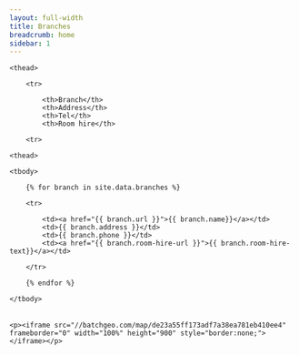 ```yaml
---
layout: full-width
title: Branches
breadcrumb: home
sidebar: 1
---
```


<table>

    <thead>

        <tr>

            <th>Branch</th>
            <th>Address</th>
            <th>Tel</th>
            <th>Room hire</th>

        <tr>

    <thead>

    <tbody>

        {% for branch in site.data.branches %}

        <tr>

            <td><a href="{{ branch.url }}">{{ branch.name}}</a></td>
            <td>{{ branch.address }}</td>
            <td>{{ branch.phone }}</td>
            <td><a href="{{ branch.room-hire-url }}">{{ branch.room-hire-text}}</a></td>

        </tr>

        {% endfor %}

    </tbody>

</table>

<div class="constrain">

    <p><iframe src="//batchgeo.com/map/de23a55ff173adf7a38ea781eb410ee4" frameborder="0" width="100%" height="900" style="border:none;"></iframe></p>

</div>
